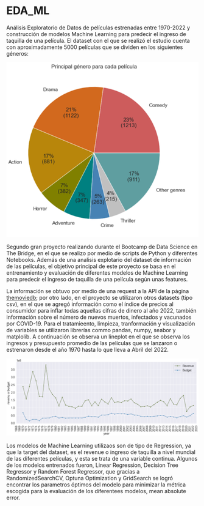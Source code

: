 # EDA_ML
Análisis Exploratorio de Datos de películas estrenadas entre 1970-2022 y construcción de modelos Machine Learning para predecir el ingreso de taquilla de una película. El dataset con el que se realizó el estudio cuenta con aproximadamente 5000 películas que se dividen en los siguientes géneros:

![](images/genres.png)

Segundo gran proyecto realizando durante el Bootcamp de Data Science en The Bridge, en el que se realizo por medio de scripts de Python y diferentes Notebooks. Además de una analisis explotario del dataset de información de las películas, el objetivo principal de este proyecto se basa en el entrenamiento y evaluación de diferentes modelos de Machine Learning para predecir el ingreso de taquilla de una película según unas features.

La información se obtuvo por medio de una request a la API de la página [themoviedb](https://www.themoviedb.org/?language=es-ES); por otro lado, en el proyecto se utilizaron otros datasets (tipo csv), en el que se agregó información como el índice de precios al consumidor para inflar todas aquellas cifras de dinero al año 2022, también información sobre el número de nuevos muertos, infectados y vacunados por COVID-19. Para el tratamieento, limpieza, tranformación y visualización de variables se utilizaron librerías commo pandas, numpy, seabor y matplolib. A continuación se observa un lineplot en el que se observa los ingresos y presupuesto promedio de las películas que se lanzaron o estrenaron desde el año 1970 hasta lo que lleva a Abril del 2022.

![](images/revenue_promedio.png)

Los modelos de Machine Learning utilizaos son de tipo de Regression, ya que la target del dataset, es el revenue o ingreso de taquilla a nivel mundial de las diferentes películas, y esta se trata de una variable continua. 
Algunos de los modelos entrenados fueron, Linear Regression, Decision Tree Regressor y Random Forest Regressor, que gracias a RandomizedSearchCV, Optuna Optimization y GridSearch se logró encontrar los parametros óptimos del modelo para minimizar la métrica escogida para la evaluación de los diferentees modelos, mean absolute error.
